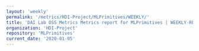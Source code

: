 ```yaml
---
layout: 'weekly'
permalink: '/metrics/HDI-Project/MLPrimitives/WEEKLY/'
title: 'DAI Lab OSS Metrics Metrics report for MLPrimitives | WEEKLY-REPORT-2020-01-05'
organization: 'HDI-Project'
repository: 'MLPrimitives'
current_date: '2020-01-05'
---
```

